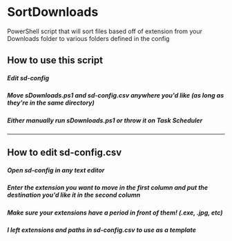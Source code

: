 # SortDownloads
PowerShell script that will sort files based off of extension from your Downloads folder to various folders defined in the config

## How to use this script
##### Edit sd-config
##### Move sDownloads.ps1 and sd-config.csv anywhere you'd like (as long as they're in the same directory)
##### Either manually run sDownloads.ps1 or throw it on Task Scheduler
---
## How to edit sd-config.csv
##### Open sd-config in any text editor
##### Enter the extension you want to move in the first column and put the destination you'd like it in the second column
##### Make sure your extensions have a period in front of them! (.exe, .jpg, etc)
##### I left extensions and paths in sd-config.csv to use as a template
